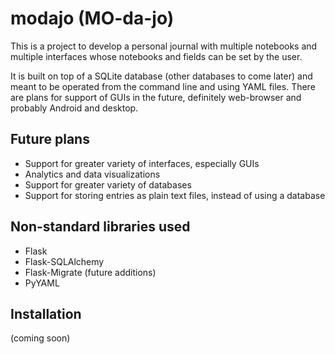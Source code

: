 # modajo (MO-da-jo)
This is a project to develop a personal journal with multiple notebooks and multiple interfaces whose notebooks and fields can be set by the user.

It is built on top of a SQLite database (other databases to come later) and meant to be operated from the command line and using YAML files. There are plans for support of GUIs in the future, definitely web-browser and probably Android and desktop.

## Future plans
* Support for greater variety of interfaces, especially GUIs
* Analytics and data visualizations
* Support for greater variety of databases
* Support for storing entries as plain text files, instead of using a database

## Non-standard libraries used
* Flask
* Flask-SQLAlchemy
* Flask-Migrate (future additions)
* PyYAML

## Installation
(coming soon)
